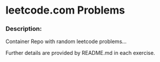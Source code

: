 # leetcode.com Problems
### Description:

Container Repo with random leetcode problems...

Further details are provided by README.md in each exercise.
